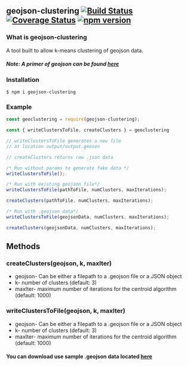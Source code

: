 
## geojson-clustering [![Build Status](https://travis-ci.org/rickyplouis/addressClustering.svg?branch=master)](https://travis-ci.org/rickyplouis/addressClustering) [![Coverage Status](https://coveralls.io/repos/github/rickyplouis/geojson-clustering/badge.svg?branch=master)](https://coveralls.io/github/rickyplouis/geojson-clustering?branch=master) [![npm version](https://badge.fury.io/js/geojson-clustering.svg)](https://badge.fury.io/js/geojson-clustering)

### What is geojson-clustering
A tool built to allow k-means clustering of geojson data.

##### Note: A primer of geojson can be found  [here](http://geojson.org/)

### Installation
```
$ npm i geojson-clustering
```

### Example

```javascript
const geoclustering = require(geojson-clustering);

const { writeClustersToFile, createClusters } = geoclustering

// writeClustersToFile generates a new file
// at location output/output.geoson

// createClusters returns raw .json data

/* Run without params to generate fake data */
writeClustersToFile();

/* Run with existing geojson file*/
writeClustersToFile(pathToFile, numClusters, maxIterations);

createClusters(pathToFile, numClusters, maxIterations);

/* Run with .geojson data*/
writeClustersToFile(geojsonData, numClusters, maxIterations);

createClusters(geojsonData, numClusters, maxIterations);
```
## Methods
### createClusters(geojson, k, maxIter)
* geojson- Can be either a filepath to a .geojson file or a JSON object
* k- number of clusters (default: 3)
* maxIter- maximum number of iterations for the centroid algorithm (default: 1000)
### writeClustersToFile(geojson, k, maxIter)
* geojson- Can be either a filepath to a .geojson file or a JSON object
* k- number of clusters (default: 3)
* maxIter- maximum number of iterations for the centroid algorithm (default: 1000)

#### You can download use sample .geojson data located [here](https://github.com/rickyplouis/geojson-clustering/tree/master/sampleData)
